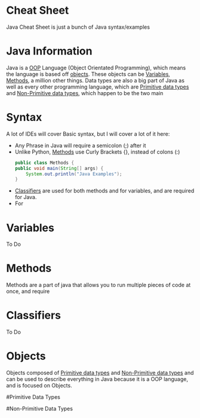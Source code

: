 Cheat Sheet
=============================

Java Cheat Sheet is just a bunch of Java syntax/examples

# Java Information

Java is a [OOP](https://en.wikipedia.org/wiki/Object-oriented_programming) Language 
(Object Orientated Programming), which means the language is based off [objects](#objects). 
These objects can be [Variables](#variables), [Methods](#methods), a million other things.
Data types are also a big part of Java as well as every other programming language, which are
[Primitive data types]() and [Non-Primitive data types](), which happen to be the two main 

# Syntax

A lot of IDEs will cover Basic syntax, but I will cover a lot of it here:
* Any Phrase in Java will require a semicolon (;) after it
* Unlike Python, [Methods](#methods) use Curly Brackets {}, instead of colons (:)
    ```java
    public class Methods {
    public void main(String[] args) {
        System.out.println("Java Examples");
    }
* [Classifiers](#classifiers) are used for both methods and for variables, and are required for Java.
* For 

# Variables
To Do

# Methods
Methods are a part of java that allows you to run multiple pieces of code at once, and require

# Classifiers
To Do

# Objects
Objects composed of [Primitive data types](#primitive-data-types) and [Non-Primitive data types](#non-primitive-data-types)
and can be used to describe everything in Java because it is a OOP language, and is focused on Objects.

#Primitive Data Types

#Non-Primitive Data Types
